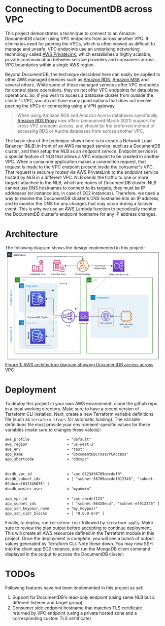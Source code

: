 # Connecting to DocumentDB across VPC

This project demonstrates a technique to connect to an Amazon DocumentDB cluster using VPC endpoints from across another VPC. It eliminates need for peering the VPCs, which is often viewed as difficult to manage and unsafe. VPC endpoints use an underlying networking technology called [AWS PrivateLink](https://docs.aws.amazon.com/vpc/latest/privatelink/what-is-privatelink.html), which establishes a highly scalable, private communication between service providers and consumers across VPC boundaries within a single AWS region. 

Beyond DocumentDB, the technique described here can easily be applied to other AWS managed services such as [Amazon RDS](https://aws.amazon.com/rds/), [Amazon MSK](https://aws.amazon.com/msk/) and several others. While some of these managed services offer VPC endpoints for control plane operations, they do not offer VPC endpoints for data plane operations. So, if you wish to access a database cluster from outside the cluster's VPC, you do not have many good options that does not involve peering the VPCs or connecting using a VPN gateway. 

> When using Amazon RDS and Amazon Aurora databases specifically, [Amazon RDS Proxy](https://docs.aws.amazon.com/AmazonRDS/latest/UserGuide/rds-proxy-endpoints.html) now offers (announced March 2021) support for cross VPC endpoint access, and should be the preferred method of accessing RDS or Aurora databases from across another VPC. 

The basic idea of the technique shown here is to create a Network Load Balancer (NLB) in front of an AWS managed service, such as a DocumentDB cluster, and then setup the NLB as an *endpoint service*. Endpoint service is a special feature of NLB that allows a VPC endpoint to be created in another VPC. When a consumer application makes a connection request, that request is made to the VPC endpoint present inside the consumer's VPC. That request is securely routed via AWS PrivateLink to the endpoint service hosted by NLB in a different VPC. NLB sends the traffic to one or more *targets* attached to the NLB, which are nodes of DocumentDB cluster. NLB cannot use DNS hostnames to connect to its targets, they must be IP addresses (or instance ids, in case of EC2 instances). Therefore, we need a way to resolve the DocumentDB cluster's DNS hostname into an IP address, and to monitor the DNS for any changes that may occur during a failover event. This is why we use an AWS Lambda function to periodically monitor the DocumentDB cluster's endpoint hostname for any IP address changes. 

# Architecture

The following diagram shows the design implemented in this project: 
<br/><img src="diagram.png" width="821"/><br/>
[Figure 1: AWS architecture diagram showing DocumentDB access across VPC](diagram.png)

# Deployment 

To deploy this project in your own AWS environment, clone the github repo in a local working directory. Make sure to have a recent version of Terraform CLI installed. Next, create a new Terraform variable definitions file (such as `terraform.tfvars` for automatic loading). The variable definitions file must provide your environment-specific values for these variables (make sure to changes these values): 

```
aws_profile                 = "default" 
aws_region                  = "us-west-2"
aws_env                     = "test"
app_name                    = "DocumentDBCrossVPCAccess"
app_shortcode               = "ddcvpc"


docdb_vpc_id                = "vpc-0123456789abcdef0"
docdb_subnet_ids            = [ "subnet-56789abcdef012345", "subnet-89abcdef012345678" ] 
docdb_master_user           = "myadmin"

app_vpc_id                  = "vpc-abcdef123"
app_subnet_ids              = [ "subnet-86420eca", "subnet-ef012345" ] 
app_ssh_keypair_name        = "my_keypair"
app_ssh_cidr_blocks         = [ "0.0.0.0/0" ]
```

Finally, to deploy, run `terraform init` followed by `terraform apply`. Make sure to review the plan output before accepting to continue deployment. This will create all AWS resources defined in the Terraform module in this project. Once the deployment is complete, you will see a bunch of output values generated by Terraform CLI. Note these down. You may now SSH into the client app EC2 instance, and run the MongoDB client command displayed in the output to access the DocumentDB cluster. 

# TODOs

Following features have not been implemented in this project as yet: 

1. Support for DocumentDB's read-only endpoint (using same NLB but a different listener and target group)
2. Consumer side endpoint hostname that matches TLS certificate returned by VPC endpoint (using a private hosted zone and a corresponding custom TLS certificate)